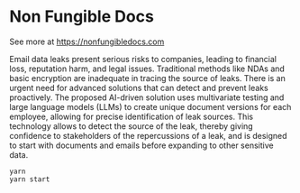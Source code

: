 # Non Fungible Docs

See more at https://nonfungibledocs.com

Email data leaks present serious risks to companies, leading to financial loss, reputation harm, and legal issues. Traditional methods like NDAs and basic encryption are inadequate in tracing the source of leaks. There is an urgent need for advanced solutions that can detect and prevent leaks proactively. The proposed AI-driven solution uses multivariate testing and large language models (LLMs) to create unique document versions for each employee, allowing for precise identification of leak sources. This technology allows to detect the source of the leak, thereby giving confidence to stakeholders of the repercussions of a leak, and is designed to start with documents and emails before expanding to other sensitive data.

    yarn
    yarn start
